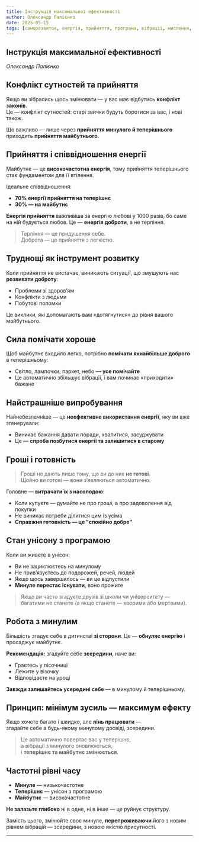 ```yaml
---
title: Інструкція максимальної ефективності
author: Олександр Палієнко
date: 2025-05-15
tags: [саморозвиток, енергія, прийняття, програма, вібрації, мислення, майбутнє, ефективність]
---
```


## Інструкція максимальної ефективності  
_Олександр Палієнко_

## Конфлікт сутностей та прийняття

Якщо ви зібрались щось змінювати — у вас має відбутись **конфлікт законів**.  
Це — конфлікт сутностей: старі звички будуть боротися за вас, і нові також.

Що важливо — лише через **прийняття минулого й теперішнього** приходить **прийняття майбутнього**.

## Прийняття і співвідношення енергії

Майбутнє — це **високочастотна енергія**, тому прийняття теперішнього стає фундаментом для її втілення.

Ідеальне співвідношення:

- **70% енергії прийняття на теперішнє**
- **30% — на майбутнє**

**Енергія прийняття** важливіша за енергію любові у 1000 разів, бо саме на ній будується любов. Це — **енергія доброти**, а не терпіння.

> Терпіння — це придушення себе.  
> Доброта — це прийняття з легкістю.

## Труднощі як інструмент розвитку

Коли прийняття не вистачає, виникають ситуації, що змушують нас **розвивати доброту**:

- Проблеми зі здоров’ям  
- Конфлікти з людьми  
- Побутові поломки  

Це виклики, які допомагають вам «дотягнутися» до рівня вашого майбутнього.

## Сила помічати хороше

Щоб майбутнє входило легко, потрібно **помічати якнайбільше доброго** в теперішньому:

- Світло, лампочки, паркет, небо — **усе помічайте**
- Це автоматично збільшує вібрації, і вам починає «приходити» бажане

## Найстрашніше випробування

Найнебезпечніше — це **неефективне використання енергії**, яку ви вже згенерували:

- Виникає бажання давати поради, хвалитися, засуджувати
- Це — **спроба позбутися енергії та залишитися в старому**

## Гроші і готовність

> Гроші не дають лише тому, що ви до них **не готові**.  
> Щойно ви готові — вони з’являються автоматично.

Головне — **витрачати їх з насолодою**:
- Коли купуєте — думайте не про гроші, а про задоволення від покупки
- Не виникає потреби ділитися цим із усіма
- **Справжня готовність — це "спокійно добре"**

## Стан унісону з програмою

Коли ви живете в унісон:

- Ви не зациклюєтесь на минулому
- Не прив’язуєтесь до подорожей, речей, людей
- Якщо щось завершилось — ви це відпустили
- **Минуле перестає існувати**, воно прожите

> Якщо ви часто згадуєте друзів зі школи чи університету —  
> багатими не станете (а якщо станете — хворими або мертвими).

## Робота з минулим

Більшість згадує себе в дитинстві **зі сторони**. Це — **обнуляє енергію** і просаджує майбутнє.

**Рекомендація:** згадуйте себе **зсередини**, наче ви:

- Граєтесь у пісочниці  
- Лежите у візочку  
- Відповідаєте на уроці

**Завжди залишайтесь усередині себе** — в минулому й теперішньому.

## Принцип: мінімум зусиль — максимум ефекту

Якщо хочете багато і швидко, але **лінь працювати** —  
згадайте себе в будь-якому минулому досвіді, зсередини.

> Це автоматично повертає вас у теперішнє,  
> а вібрації з минулого оновлюються,  
> і **теперішнє та майбутнє змінюється**.

## Частотні рівні часу

- **Минуле** — низькочастотне
- **Теперішнє** — унісон з програмою
- **Майбутнє** — високочастотне

**Не залазьте глибоко** ні в одне, ні в інше — це руйнує структуру.

Замість цього, змінюйте своє минуле, **перепроживаючи** його з новим рівнем вібрацій — зсередини, з новою якістю присутності.

---

